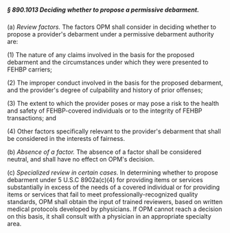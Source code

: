 ##### § 890.1013 Deciding whether to propose a permissive debarment. #####

(a) *Review factors.* The factors OPM shall consider in deciding whether to propose a provider's debarment under a permissive debarment authority are:

(1) The nature of any claims involved in the basis for the proposed debarment and the circumstances under which they were presented to FEHBP carriers;

(2) The improper conduct involved in the basis for the proposed debarment, and the provider's degree of culpability and history of prior offenses;

(3) The extent to which the provider poses or may pose a risk to the health and safety of FEHBP-covered individuals or to the integrity of FEHBP transactions; and

(4) Other factors specifically relevant to the provider's debarment that shall be considered in the interests of fairness.

(b) *Absence of a factor.* The absence of a factor shall be considered neutral, and shall have no effect on OPM's decision.

(c) *Specialized review in certain cases.* In determining whether to propose debarment under 5 U.S.C 8902a(c)(4) for providing items or services substantially in excess of the needs of a covered individual or for providing items or services that fail to meet professionally-recognized quality standards, OPM shall obtain the input of trained reviewers, based on written medical protocols developed by physicians. If OPM cannot reach a decision on this basis, it shall consult with a physician in an appropriate specialty area.